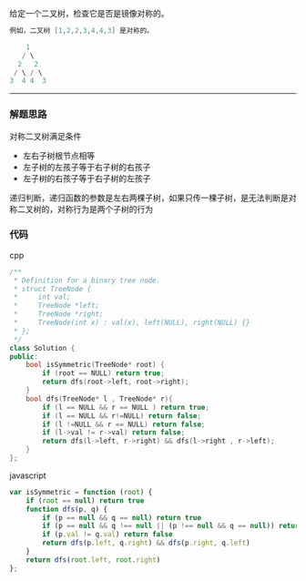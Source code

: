 给定一个二叉树，检查它是否是镜像对称的。

```cpp
例如，二叉树 [1,2,2,3,4,4,3] 是对称的。

    1
   / \
  2   2
 / \ / \
3  4 4  3
```

---

### 解题思路

对称二叉树满足条件

- 左右子树根节点相等
- 左子树的左孩子等于右子树的右孩子
- 左子树的右孩子等于右子树的左孩子

递归判断，递归函数的参数是左右两棵子树，如果只传一棵子树，是无法判断是对称二叉树的，对称行为是两个子树的行为


### 代码

cpp

```cpp
/**
 * Definition for a binary tree node.
 * struct TreeNode {
 *     int val;
 *     TreeNode *left;
 *     TreeNode *right;
 *     TreeNode(int x) : val(x), left(NULL), right(NULL) {}
 * };
 */
class Solution {
public:
    bool isSymmetric(TreeNode* root) {
        if (root == NULL) return true;
        return dfs(root->left, root->right);
    }
    bool dfs(TreeNode* l , TreeNode* r){
        if (l == NULL && r == NULL ) return true;
        if (l == NULL && r!=NULL) return false;
        if (l !=NULL && r == NULL) return false;
        if (l->val != r->val) return false;
        return dfs(l->left, r->right) && dfs(l->right , r->left);
    }
};
```

javascript

```javascript
var isSymmetric = function (root) {
    if (root == null) return true
    function dfs(p, q) {
        if (p == null && q == null) return true
        if (p == null && q !== null || (p !== null && q == null)) return false
        if (p.val != q.val) return false
        return dfs(p.left, q.right) && dfs(p.right, q.left)
    }
    return dfs(root.left, root.right)
};
```
